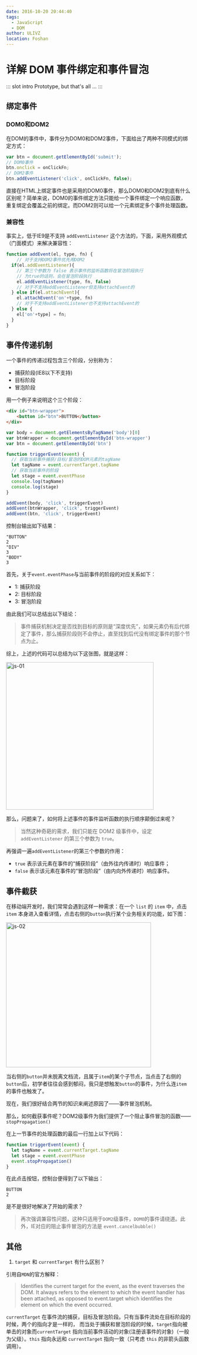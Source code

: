 ```yaml
---
date: 2016-10-20 20:44:40
tags: 
  - JavaScript
  - DOM
author: ULIVZ
location: Foshan
---
```


# 详解 DOM 事件绑定和事件冒泡

::: slot intro
Prototype, but that's all ...
:::

## 绑定事件

### DOM0和DOM2

在DOM的事件中，事件分为DOM0和DOM2事件，下面给出了两种不同模式的绑定方式：

```js
var btn = document.getElementById('submit');
// DOM0事件
btn.onclick = onClickFn;
// DOM2事件    
btn.addEventListener('click', onClickFn, false);
```

直接在HTML上绑定事件也是采用的DOM0事件，那么DOM0和DOM2到底有什么区别呢？简单来说，DOM0的事件绑定方法只能给一个事件绑定一个响应函数，重复绑定会覆盖之前的绑定。而DOM2则可以给一个元素绑定多个事件处理函数。

### 兼容性

事实上，低于IE9是不支持 `addEventListener` 这个方法的，下面，采用外观模式（门面模式）来解决兼容性：
```js
function addEvent(el, type, fn) {
	// 对于支持DOM2事件优先用DOM2
  if(el.addEventListener){
  	// 第三个参数为 false 表示事件的监听函数将在冒泡阶段执行
  	// 为true的话则，会在冒泡阶段执行
  	el.addEventListener(type, fn, false)
  	// 对于不支持addEventListener但支持attachEvent的
  } else if(el.attachEvent){
  	el.attachEvent('on'+type, fn)
  	// 对于不支持addEventListener也不支持attachEvent的
  } else {
  	el['on'+type] = fn;
  }
}
```

## 事件传递机制

一个事件的传递过程包含三个阶段，分别称为：

- 捕获阶段(IE8以下不支持)
- 目标阶段
- 冒泡阶段

用一个例子来说明这个三个阶段：

``` html
<div id="btn-wrapper">
	<button id="btn">BUTTON</button>
</div>
```

``` js
var body = document.getElementsByTagName('body')[0]
var btnWrapper = document.getElementById('btn-wrapper')
var btn = document.getElementById('btn')

function triggerEvent(event) {
  // 获取当前事件捕获/目标/冒泡的DOM元素的tagName
  let tagName = event.currentTarget.tagName
  // 获取当前事件的阶段
  let stage = event.eventPhase
  console.log(tagName)
  console.log(stage)
}

addEvent(body, 'click', triggerEvent)
addEvent(btnWrapper, 'click', triggerEvent)
addEvent(btn, 'click', triggerEvent)
```

控制台输出如下结果：

```console
"BUTTON"
2
"DIV"
3
"BODY"
3
```

首先，关于`event.eventPhase`与当前事件的阶段的对应关系如下：
 
- 1: 捕获阶段
- 2: 目标阶段
- 3: 冒泡阶段

由此我们可以总结出以下结论：

> 事件捕获机制决定是否找到目标的原则是“深度优先”，如果元素仍有后代绑定了事件，那么捕获阶段则不会停止，直至找到后代没有绑定事件的那个节点为止。

综上，上述的代码可以总结为以下这张图，就是这样：

<img width="402" alt="js-01" src="https://user-images.githubusercontent.com/23133919/38630757-609fa0fc-3dea-11e8-830f-21e8115cd13d.png">

那么，问题来了，如何将上述事件的事件监听函数的执行顺序颠倒过来呢？

> 当然这种奇葩的需求，我们只能在 DOM2 级事件中，设定 `addEventListener` 的第三个参数为 `true`。

再强调一遍`addEventListener`的第三个参数的作用：

- `true` 表示该元素在事件的“捕获阶段”（由外往内传递时）响应事件；
- `false` 表示该元素在事件的“冒泡阶段”（由内向外传递时）响应事件。

## 事件截获

在移动端开发时，我们常常会遇到这样一种需求：在一个 `list` 的 `item` 中，点击 `item` 本身进入查看详情，点击右侧的`button`执行某个业务相关的功能，如下图：

<img width="395" alt="js-02" src="https://user-images.githubusercontent.com/23133919/38630778-6eb80ecc-3dea-11e8-9219-d1561de7b8c9.png">

当右侧的`button`并未脱离文档流，且属于`item`的某个子节点，当点击了右侧的`button`后，初学者往往会感到郁闷，我只是想触发`button`的事件，为什么连`item`的事件也触发了。

现在，我们很好结合两节的知识来阐述原因了——事件冒泡机制。

那么，如何截获事件呢？DOM2级事件为我们提供了一个阻止事件冒泡的函数—— `stopPropagation()`

在上一节事件的处理函数的最后一行加上以下代码：

```js
function triggerEvent(event) {
  let tagName = event.currentTarget.tagName
  let stage = event.eventPhase
  event.stopPropagation()
}
```

在此点击按钮，控制台便得到了以下输出：

```console
BUTTON
2 
```

是不是很好地解决了开始的需求？

> 再次强调兼容性问题，这种只适用于`DOM2`级事件，`DOM0`的事件请绕道。此外，IE对应的阻止事件冒泡的方法是 `event.cancelbubble()`

## 其他

1. `target` 和 `currentTarget` 有什么区别？

引用自`MDN`的官方解释：

> Identifies the current target for the event, as the event traverses the DOM. It always refers to the element to which the event handler has been attached, as opposed to event.target which identifies the element on which the event occurred.

`currentTarget` 在事件流的捕获，目标及冒泡阶段。只有当事件流处在目标阶段的时候，两个的指向才是一样的， 而当处于捕获和冒泡阶段的时候，`target`指向被单击的对象而`currentTarget` 指向当前事件活动的对象(注册该事件的对象)（一般为父级）。`this` 指向永远和 `currentTarget` 指向一致（只考虑 `this` 的非箭头函数调用）。
